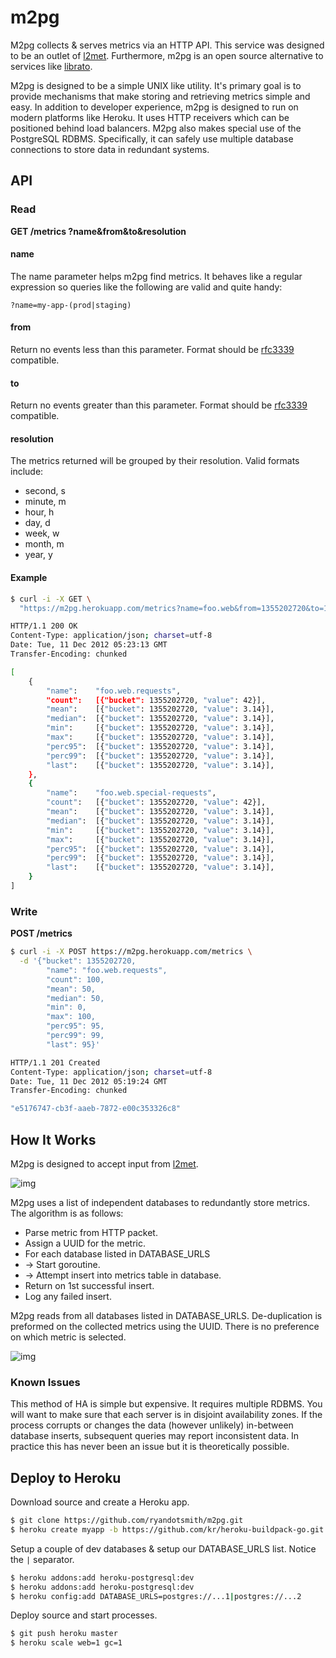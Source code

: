 # m2pg

M2pg collects & serves metrics via an HTTP API. This service was designed to be an outlet of [l2met](https://github.com/ryandotsmith/l2met). Furthermore, m2pg is an open source alternative to services like [librato](https://metrics.librato.com/).

M2pg is designed to be a simple UNIX like utility. It's primary goal is to provide mechanisms that make storing and retrieving metrics simple and easy. In addition to developer experience, m2pg is designed to run on modern platforms like Heroku. It uses HTTP receivers which can be positioned behind load balancers. M2pg also makes special use of the PostgreSQL RDBMS. Specifically, it can safely use multiple database connections to store data in redundant systems.

## API

### Read

**GET /metrics ?name&from&to&resolution**

#### name

The name parameter helps m2pg find metrics. It behaves like a regular expression so queries like the following are valid and quite handy:

```
?name=my-app-(prod|staging)
```

#### from

Return no events less than this parameter. Format should be [rfc3339](http://www.ietf.org/rfc/rfc3339.txt) compatible.

#### to

Return no events greater than this parameter. Format should be [rfc3339](http://www.ietf.org/rfc/rfc3339.txt) compatible.

#### resolution

The metrics returned will be grouped by their resolution. Valid formats include:

* second, s
* minute, m
* hour, h
* day, d
* week, w
* month, m
* year, y

#### Example

```bash
$ curl -i -X GET \
  "https://m2pg.herokuapp.com/metrics?name=foo.web&from=1355202720&to=1355202759&resolution=minute"

HTTP/1.1 200 OK
Content-Type: application/json; charset=utf-8
Date: Tue, 11 Dec 2012 05:23:13 GMT
Transfer-Encoding: chunked

[
	{
		"name":    "foo.web.requests",
		"count":   [{"bucket": 1355202720, "value": 42}],
		"mean":    [{"bucket": 1355202720, "value": 3.14}],
		"median":  [{"bucket": 1355202720, "value": 3.14}],
		"min":     [{"bucket": 1355202720, "value": 3.14}],
		"max":     [{"bucket": 1355202720, "value": 3.14}],
		"perc95":  [{"bucket": 1355202720, "value": 3.14}],
		"perc99":  [{"bucket": 1355202720, "value": 3.14}],
		"last":    [{"bucket": 1355202720, "value": 3.14}],
	},
	{
		"name":    "foo.web.special-requests",
		"count":   [{"bucket": 1355202720, "value": 42}],
		"mean":    [{"bucket": 1355202720, "value": 3.14}],
		"median":  [{"bucket": 1355202720, "value": 3.14}],
		"min":     [{"bucket": 1355202720, "value": 3.14}],
		"max":     [{"bucket": 1355202720, "value": 3.14}],
		"perc95":  [{"bucket": 1355202720, "value": 3.14}],
		"perc99":  [{"bucket": 1355202720, "value": 3.14}],
		"last":    [{"bucket": 1355202720, "value": 3.14}],
	}
]
```

### Write

**POST /metrics**

```bash
$ curl -i -X POST https://m2pg.herokuapp.com/metrics \
  -d '{"bucket": 1355202720,
        "name": "foo.web.requests",
        "count": 100,
        "mean": 50,
        "median": 50,
        "min": 0,
        "max": 100,
        "perc95": 95,
        "perc99": 99,
        "last": 95}'

HTTP/1.1 201 Created
Content-Type: application/json; charset=utf-8
Date: Tue, 11 Dec 2012 05:19:24 GMT
Transfer-Encoding: chunked

"e5176747-cb3f-aaeb-7872-e00c353326c8"
```

## How It Works

M2pg is designed to accept input from [l2met](https://github.com/ryandotsmith/l2met).

![img](http://f.cl.ly/items/301Z0i3u0q0j0H301g3Z/arch.png)

M2pg uses a list of independent databases to redundantly store metrics. The algorithm is as follows:

* Parse metric from HTTP packet.
* Assign a UUID for the metric.
* For each database listed in DATABASE_URLS
* -> Start goroutine.
* -> Attempt insert into metrics table in database.
* Return on 1st successful insert.
* Log any failed insert.

M2pg reads from all databases listed in DATABASE_URLS. De-duplication is preformed on the collected metrics using the UUID. There is no preference on which metric is selected.

![img](http://f.cl.ly/items/0O0P0g3P3u3V0Q0p1q2R/arch.png)

### Known Issues

This method of HA is simple but expensive. It requires multiple RDBMS. You will want to make sure that each server is in disjoint availability zones. If the process corrupts or changes the data (however unlikely) in-between database inserts, subsequent queries may report inconsistent data. In practice this has never been an issue but it is theoretically possible.

## Deploy to Heroku

Download source and create a Heroku app.

```bash
$ git clone https://github.com/ryandotsmith/m2pg.git
$ heroku create myapp -b https://github.com/kr/heroku-buildpack-go.git
```

Setup a couple of dev databases & setup our DATABASE_URLS list. Notice the `|` separator.

```bash
$ heroku addons:add heroku-postgresql:dev
$ heroku addons:add heroku-postgresql:dev
$ heroku config:add DATABASE_URLS=postgres://...1|postgres://...2
```

Deploy source and start processes.

```bash
$ git push heroku master
$ heroku scale web=1 gc=1
```

